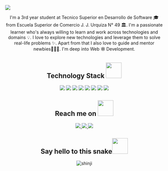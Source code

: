 <p align="center">
 
</p align="center">
<img src="https://user-images.githubusercontent.com/55867157/147013965-7be6eeb5-1256-45b4-9b2d-bec33bf46a09.png" />



<p align="center">
  I'm a 3rd year student at Tecnico Superior en Desarrollo de Software 🎓 from Escuela Superior de Comercio J. J. Urquiza N° 49 🏛. I'm a passionate learner who's always willing to learn and work across technologies and domains 💡. I love to explore new technologies and leverage them to solve real-life problems ✨. Apart from that I also love to guide and mentor newbies👨🏻‍💻. I'm deep into Web 🕸️ Development.
</p>  

<h2 align="center">Technology Stack <img src="https://github.com/ritik307/ritik307/blob/main/images/laptop.gif" width="50"></h2>

<p align="center">
<img src="https://img.shields.io/badge/HTML5-E34F26?style=for-the-badge&logo=html5&logoColor=white"/>
<img src="https://img.shields.io/badge/CSS3-1572B6?style=for-the-badge&logo=css3&logoColor=white"/>
<img src="https://img.shields.io/badge/Sass-CC6699?style=for-the-badge&logo=sass&logoColor=white"/>
<img src="https://img.shields.io/badge/JavaScript-F7DF1E?style=for-the-badge&logo=javascript&logoColor=black"/>
 <img src="https://img.shields.io/badge/TypeScript-00337C?style=for-the-badge&logo=typescript&logoColor=white"/>
<img src="https://img.shields.io/badge/React-20232A?style=for-the-badge&logo=react&logoColor=61DAFB"/>
<img src="https://img.shields.io/badge/-redux-orange?style=for-the-badge&logo=redux"/>
<img src="https://img.shields.io/badge/-Git-black?style=for-the-badge&logo=git"/>
</p>

<h2 align="center">Reach me on <img src="https://media0.giphy.com/media/jqNPzdTTxQfOgOqpO4/source.gif" width="50"></h2>

<p align="center">
  
<!-- <img src="https://img.shields.io/badge/-ritik-purple?style=flat-square&logo=instagram&logoColor=white&link=https://www.instagram.com/pinkdogg307/"/> -->
<a href="mailto: cerrano.francisco22@gmail.com">
 <img src="https://img.shields.io/badge/-Frank-c14438?style=flat-square&logo=Gmail&logoColor=white&link=mailto:cerrano.francisco22@gmail.com"/>
</a>
<a href="https://www.linkedin.com/in/cerranofrancisco/">
 <img src="https://img.shields.io/badge/-frank-blue?style=flat-square&logo=Linkedin&logoColor=white&link=https://www.linkedin.com/in/ritik-rawal-698a18142/"/>
</a>
 <a href="https://twitter.com/thedraxxworld">
 <img src="https://img.shields.io/badge/-thedraxx-blue?style=flat-square&logo=twitter&logoColor=white&link=https://twitter.com/ritikhere307"/>
</a>
</p>


<h2 align="center">
  Say hello to this snake<img src="https://media.giphy.com/media/xUA7aZeLE2e0P7Znz2/giphy.gif" width="50">
</h2>
<p align="center">
  <img src="https://media.giphy.com/media/CX4qeENSjFiKI/giphy.gif" alt="shinji"></center>
</p>

